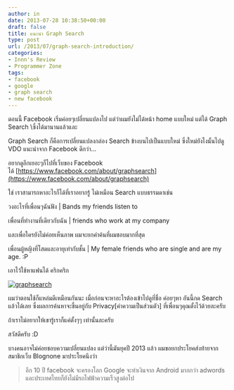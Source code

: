 ```yaml
---
author: in
date: 2013-07-28 10:38:50+00:00
draft: false
title: แนะนำ Graph Search
type: post
url: /2013/07/graph-search-introduction/
categories:
- Innn's Review
- Programmer Zone
tags:
- facebook
- google
- graph search
- new facebook
---
```


ตอนนี้ Facebook เริ่มค่อยๆเปลี่ยนแปลงไป แต่ว่าผมยังไม่ได้หน้า home แบบใหม่ แต่ได้ Graph Search \\ซึ่งได้มานานแล้วและ

Graph Search ก็คือการเปลี่ยนแปลงกล่อง Search ข้างบนไปเป็นแบบใหม่ ซึ่งใหม่ยังไงนั้นไปดู VDO แนะนำจาก Facebook ดีกว่า...



อยากดูอีกเยอะๆก็ไปที่เว็บของ Facebook ได้ [https://www.facebook.com/about/graphsearch](https://www.facebook.com/about/graphsearch)

ใช่ เราสามารถหาอะไรก็ได้ที่เราอยากรู้ ไม่เหมือน Search แบบธรรมดาเช่น

วงอะไรที่เพื่อนๆฉันฟัง | Bands my friends listen to

เพื่อนที่ทำงานที่เดียวกับฉัน | friends who work at my company

และเพื่อใครยังไม่ค่อยเห็นภาพ ผมจะยกคำค้นที่ผมชอบมากที่สุด

เพื่อนผู้หญิงที่โสดและอายุเท่ากับชั้น | My female friends who are single and are my age. :P

เอาไว้ใช้หาแฟนได้ คริกคริก

[![graphsearch](https://www.innnblog.com/wp-content/uploads/2013/07/graphsearch-1-1024x561.jpg)
](https://www.innnblog.com/wp-content/uploads/2013/07/graphsearch-1.jpg)

ผมว่าตอนใช้ก็แหล่มดีเหมือนกันนะ เมื่อก่อนจะหาอะไรต้องเข้าไปดูที่ชื่อ ค่อยๆหา อันนี้กด Search แล้วได้เลย ซึ่งผลการค้นหาจะขึ้นอยู่กับ Privacy[ค่าความเป็นส่วนตัว] ที่เพื่อนๆคุณตั้งไว้ด้วยละครับ

ถ้าเราไม่อยากให้เขารู้เราก็แค่ตั้งๆๆ เท่านั้นละครับ

สวัสดีครับ :D

บางคนอาจไม่ค่อยชอบความเปลี่ยนแปลง แต่ว่านี้มันยุคปี 2013 แล้ว ผมขอยกประโยคส่งท้ายจากสมาชิกเว็บ Blognone มาประโยคนึงว่า


<blockquote>อีก 10 ปี facebook จะครองโลก Google จะทำเงินจาก Android มากกว่า adwords และประเทศไทยก็ยังไม่มีรถไฟฟ้าความเร็วสูงต่อไป</blockquote>



